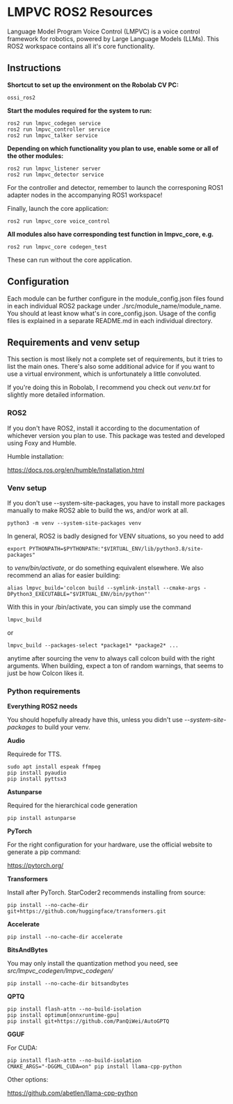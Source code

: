 # LMPVC ROS2 Resources

Language Model Program Voice Control (LMPVC) is a voice control framework for robotics, powered by Large Language Models (LLMs).
This ROS2 workspace contains all it's core functionality.

## Instructions

**Shortcut to set up the environment on the Robolab CV PC:**
```
ossi_ros2
```
**Start the modules required for the system to run:**
```
ros2 run lmpvc_codegen service
ros2 run lmpvc_controller service
ros2 run lmpvc_talker service
```
**Depending on which functionality you plan to use, enable some or all of the other modules:**
```
ros2 run lmpvc_listener server
ros2 run lmpvc_detector service
```
For the controller and detector, remember to launch the corresponing ROS1 adapter nodes in the accompanying ROS1 workspace!

Finally, launch the core application:
```
ros2 run lmpvc_core voice_control
```

**All modules also have corresponding test function in lmpvc_core, e.g.**

```
ros2 run lmpvc_core codegen_test
```
These can run without the core application.

## Configuration

Each module can be further configure in the module_config.json files found in each individual ROS2 package under ./src/module_name/module_name. You should at least know what's in core_config.json. Usage of the config files is explained in a separate README.md in each individual directory.

## Requirements and venv setup

This section is most likely not a complete set of requirements, but it tries to list the main ones. There's also some additional advice for if you want to use a virtual environment, which is unfortunately a little convoluted.

If you're doing this in Robolab, I recommend you check out *venv.txt* for slightly more detailed information.

### ROS2

If you don't have ROS2, install it according to the documentation of whichever version you plan to use. This package was tested and developed using Foxy and Humble.

Humble installation:

https://docs.ros.org/en/humble/Installation.html

### Venv setup

If you don't use --system-site-packages, you have to install more packages manually to make
ROS2 able to build the ws, and/or work at all.

```
python3 -m venv --system-site-packages venv
```
In general, ROS2 is badly designed for VENV situations, so you need to add

```
export PYTHONPATH=$PYTHONPATH:"$VIRTUAL_ENV/lib/python3.8/site-packages"
```

to *venv/bin/activate*, or do something equivalent elsewhere. We also recommend an alias for easier building:

```
alias lmpvc_build='colcon build --symlink-install --cmake-args -DPython3_EXECUTABLE="$VIRTUAL_ENV/bin/python"'
```

With this in your /bin/activate, you can simply use the command

```
lmpvc_build
```

or

```
lmpvc_build --packages-select *package1* *package2* ...
```

anytime after sourcing the venv to always call colcon build with the right arguments. When building, expect a ton of random warnings, that seems to just be how Colcon likes it.

### Python requirements

**Everything ROS2 needs**

You should hopefully already have this, unless you didn't use *--system-site-packages* to build your venv.

**Audio**

Requirede for TTS.

```
sudo apt install espeak ffmpeg
pip install pyaudio
pip install pyttsx3 
```

**Astunparse**

Required for the hierarchical code generation

```
pip install astunparse
```

**PyTorch**

For the right configuration for your hardware, use the official website to generate a pip command:

https://pytorch.org/

**Transformers**

Install after PyTorch. StarCoder2 recommends installing from source:

```
pip install --no-cache-dir git+https://github.com/huggingface/transformers.git
```

**Accelerate**

```
pip install --no-cache-dir accelerate
```

**BitsAndBytes**

You may only install the quantization method you need, see *src/lmpvc_codegen/lmpvc_codegen/*

```
pip install --no-cache-dir bitsandbytes
```

**QPTQ**

```
pip install flash-attn --no-build-isolation
pip install optimum[onnxruntime-gpu]
pip install git+https://github.com/PanQiWei/AutoGPTQ
```

**GGUF**

For CUDA:

```
pip install flash-attn --no-build-isolation
CMAKE_ARGS="-DGGML_CUDA=on" pip install llama-cpp-python
```

Other options:

https://github.com/abetlen/llama-cpp-python